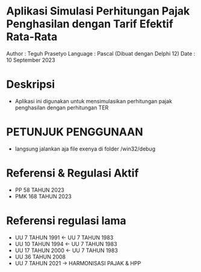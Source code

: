 # Aplikasi Simulasi Perhitungan Pajak Penghasilan dengan Tarif Efektif Rata-Rata

Author     : Teguh Prasetyo
Language   : Pascal (Dibuat dengan Delphi 12)
Date       : 10 September 2023


# Deskripsi
- Aplikasi ini digunakan untuk mensimulasikan perhitungan pajak penghasilan dengan perhitungan TER


# PETUNJUK PENGGUNAAN
- langsung jalankan aja file exenya di folder /win32/debug


# Referensi & Regulasi Aktif
- PP 58 TAHUN 2023
- PMK 168 TAHUN 2023


# Referensi regulasi lama
- UU 7 TAHUN 1991 <- UU 7 TAHUN 1983
- UU 10 TAHUN 1994 <- UU 7 TAHUN 1983
- UU 17 TAHUN 2000 <- UU 7 TAHUN 1983
- UU 36 TAHUN 2008
- UU 7 TAHUN 2021 -> HARMONISASI PAJAK & HPP
